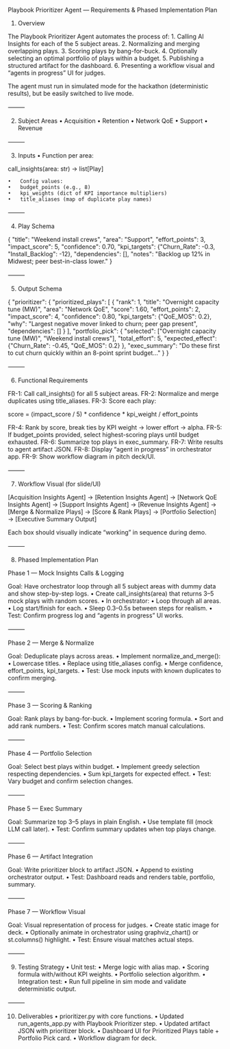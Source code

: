 Playbook Prioritizer Agent — Requirements & Phased Implementation Plan

1. Overview

The Playbook Prioritizer Agent automates the process of:
	1.	Calling AI Insights for each of the 5 subject areas.
	2.	Normalizing and merging overlapping plays.
	3.	Scoring plays by bang-for-buck.
	4.	Optionally selecting an optimal portfolio of plays within a budget.
	5.	Publishing a structured artifact for the dashboard.
	6.	Presenting a workflow visual and “agents in progress” UI for judges.

The agent must run in simulated mode for the hackathon (deterministic results), but be easily switched to live mode.

⸻

2. Subject Areas
	•	Acquisition
	•	Retention
	•	Network QoE
	•	Support
	•	Revenue

⸻

3. Inputs
	•	Function per area:

call_insights(area: str) -> list[Play]


	•	Config values:
	•	budget_points (e.g., 8)
	•	kpi_weights (dict of KPI importance multipliers)
	•	title_aliases (map of duplicate play names)

⸻

4. Play Schema

{
  "title": "Weekend install crews",
  "area": "Support",
  "effort_points": 3,
  "impact_score": 5,
  "confidence": 0.70,
  "kpi_targets": {"Churn_Rate": -0.3, "Install_Backlog": -12},
  "dependencies": [],
  "notes": "Backlog up 12% in Midwest; peer best-in-class lower."
}


⸻

5. Output Schema

{
  "prioritizer": {
    "prioritized_plays": [
      {
        "rank": 1,
        "title": "Overnight capacity tune (MW)",
        "area": "Network QoE",
        "score": 1.60,
        "effort_points": 2,
        "impact_score": 4,
        "confidence": 0.80,
        "kpi_targets": {"QoE_MOS": 0.2},
        "why": "Largest negative mover linked to churn; peer gap present",
        "dependencies": []
      }
    ],
    "portfolio_pick": {
      "selected": ["Overnight capacity tune (MW)", "Weekend install crews"],
      "total_effort": 5,
      "expected_effect": {"Churn_Rate": -0.45, "QoE_MOS": 0.2}
    },
    "exec_summary": "Do these first to cut churn quickly within an 8-point sprint budget…"
  }
}


⸻

6. Functional Requirements

FR-1: Call call_insights() for all 5 subject areas.
FR-2: Normalize and merge duplicates using title_aliases.
FR-3: Score each play:

score = (impact_score / 5) * confidence * kpi_weight / effort_points

FR-4: Rank by score, break ties by KPI weight → lower effort → alpha.
FR-5: If budget_points provided, select highest-scoring plays until budget exhausted.
FR-6: Summarize top plays in exec_summary.
FR-7: Write results to agent artifact JSON.
FR-8: Display “agent in progress” in orchestrator app.
FR-9: Show workflow diagram in pitch deck/UI.

⸻

7. Workflow Visual (for slide/UI)

[Acquisition Insights Agent] → [Retention Insights Agent] → [Network QoE Insights Agent] → [Support Insights Agent] → [Revenue Insights Agent] → [Merge & Normalize Plays] → [Score & Rank Plays] → [Portfolio Selection] → [Executive Summary Output]

Each box should visually indicate “working” in sequence during demo.

⸻

8. Phased Implementation Plan

Phase 1 — Mock Insights Calls & Logging

Goal: Have orchestrator loop through all 5 subject areas with dummy data and show step-by-step logs.
	•	Create call_insights(area) that returns 3–5 mock plays with random scores.
	•	In orchestrator:
	•	Loop through all areas.
	•	Log start/finish for each.
	•	Sleep 0.3–0.5s between steps for realism.
	•	Test: Confirm progress log and “agents in progress” UI works.

⸻

Phase 2 — Merge & Normalize

Goal: Deduplicate plays across areas.
	•	Implement normalize_and_merge():
	•	Lowercase titles.
	•	Replace using title_aliases config.
	•	Merge confidence, effort_points, kpi_targets.
	•	Test: Use mock inputs with known duplicates to confirm merging.

⸻

Phase 3 — Scoring & Ranking

Goal: Rank plays by bang-for-buck.
	•	Implement scoring formula.
	•	Sort and add rank numbers.
	•	Test: Confirm scores match manual calculations.

⸻

Phase 4 — Portfolio Selection

Goal: Select best plays within budget.
	•	Implement greedy selection respecting dependencies.
	•	Sum kpi_targets for expected effect.
	•	Test: Vary budget and confirm selection changes.

⸻

Phase 5 — Exec Summary

Goal: Summarize top 3–5 plays in plain English.
	•	Use template fill (mock LLM call later).
	•	Test: Confirm summary updates when top plays change.

⸻

Phase 6 — Artifact Integration

Goal: Write prioritizer block to artifact JSON.
	•	Append to existing orchestrator output.
	•	Test: Dashboard reads and renders table, portfolio, summary.

⸻

Phase 7 — Workflow Visual

Goal: Visual representation of process for judges.
	•	Create static image for deck.
	•	Optionally animate in orchestrator using graphviz_chart() or st.columns() highlight.
	•	Test: Ensure visual matches actual steps.

⸻

9. Testing Strategy
	•	Unit test:
	•	Merge logic with alias map.
	•	Scoring formula with/without KPI weights.
	•	Portfolio selection algorithm.
	•	Integration test:
	•	Run full pipeline in sim mode and validate deterministic output.

⸻

10. Deliverables
	•	prioritizer.py with core functions.
	•	Updated run_agents_app.py with Playbook Prioritizer step.
	•	Updated artifact JSON with prioritizer block.
	•	Dashboard UI for Prioritized Plays table + Portfolio Pick card.
	•	Workflow diagram for deck.

